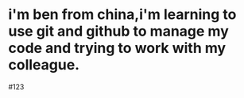 # i'm ben from china,i'm learning to use git and github to  manage my code and trying to work with my colleague.

#123
